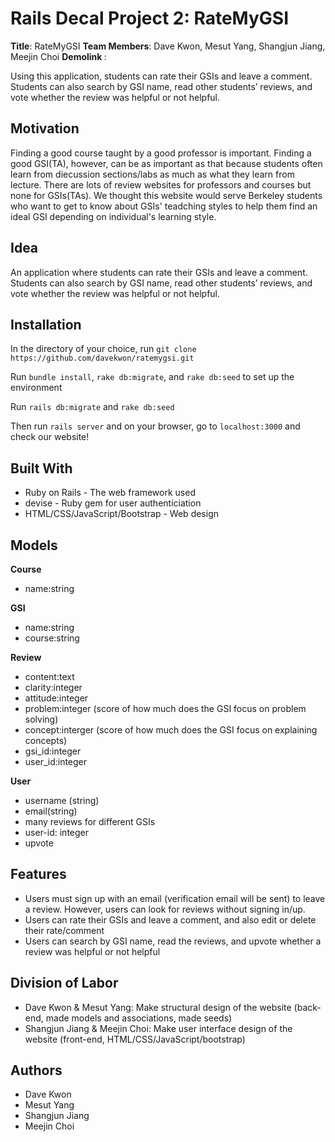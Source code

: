 # Rails Decal Project 2: RateMyGSI

<strong>Title</strong>: RateMyGSI
<strong> Team Members</strong>: Dave Kwon, Mesut Yang, Shangjun Jiang, Meejin Choi
<strong> Demolink </strong>:

Using this application, students can rate their GSIs and leave a comment. Students can also search by GSI name, read other students’ reviews, and vote whether the review was helpful or not helpful.

## Motivation

Finding a good course taught by a good professor is important. Finding a good GSI(TA), however, can be as important as that because students often learn from diecussion sections/labs as much as what they learn from lecture. There are lots of review websites for professors and courses but none for GSIs(TAs). We thought this website would serve Berkeley students who want to get to know about GSIs' teadching styles to help them find an ideal GSI depending on individual's learning style.

## Idea
An application where students can rate their GSIs and leave a comment. Students can also search by GSI name, read other students’ reviews, and vote whether the review was helpful or not helpful.



## Installation

In the directory of your choice, run ```git clone https://github.com/davekwon/ratemygsi.git```

Run ```bundle install```,  ```rake db:migrate```, and ```rake db:seed``` to set up the environment

Run ```rails db:migrate``` and ```rake db:seed```

Then run ```rails server``` and on your browser, go to ```localhost:3000``` and check our website!


## Built With

* Ruby on Rails - The web framework used
* devise - Ruby gem for user authenticiation
* HTML/CSS/JavaScript/Bootstrap - Web design


## Models

**Course**

- name:string

**GSI**

- name:string
- course:string

**Review**

- content:text
- clarity:integer
- attitude:integer
- problem:integer (score of how much does the GSI focus on problem solving)
- concept:interger (score of how much does the GSI focus on explaining concepts)
- gsi_id:integer
- user_id:integer

**User**

- username (string) 
- email(string) 
- many reviews for different GSIs
- user-id: integer
- upvote



## Features


- Users must sign up with an email (verification email will be sent) to leave a review. However, users can look for reviews without signing in/up.
- Users can rate their GSIs and leave a comment, and also edit or delete their rate/comment
- Users can search by GSI name, read the reviews, and upvote whether a review was helpful or not helpful
		
        
        
## Division of Labor

- Dave Kwon & Mesut Yang: Make structural design of the website (back-end, made models and associations, made seeds)
- Shangjun Jiang & Meejin Choi: Make user interface design of the website (front-end, HTML/CSS/JavaScript/bootstrap)

## Authors

* Dave Kwon
* Mesut Yang
* Shangjun Jiang
* Meejin Choi
